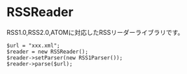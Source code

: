 # RSSReader

RSS1.0,RSS2.0,ATOMに対応したRSSリーダーライブラリです。

```
$url = "xxx.xml";
$reader = new RSSReader();
$reader->setParser(new RSS1Parser());
$reader->parse($url);
```